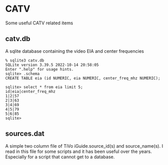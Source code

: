 # CATV
Some useful CATV related items

## catv.db
A sqlite database containing the video EIA and center frequencies

```
% sqlite3 catv.db
SQLite version 3.39.5 2022-10-14 20:58:05
Enter ".help" for usage hints.
sqlite> .schema
CREATE TABLE eia (id NUMERIC, eia NUMERIC, center_freq_mhz NUMERIC);

sqlite> select * from eia limit 5;
id|eia|center_freq_mhz
1|2|57
2|3|63
3|4|69
4|5|79
5|6|85
sqlite> 
```

## sources.dat
A simple two column file of TiVo iGuide.source_id(s) and source_name(s).  I read in this file for some scripts and it has been useful over the years. Especially for a script that cannot get to a database.
